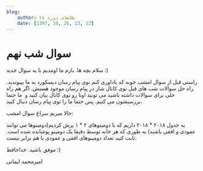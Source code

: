 ```yaml
---
blog:
    author: طلاهای دوره ۲۸
    date: [1397, 10, 26, 23, 12]
---
```

# سوال شب نهم

<div class="cnt">
<p>سلام بچه ها. بازم ما اومدیم با یه سوال جدید :)</p>
<p>راستی قبل از سوال امشب خوبه که یاداوری کنم توی پیام رسان دیسکورد به ما بپیوندید. راه حل سوالات شب های قبل توی کانال شاز در پیام رسان موجود هستش. اگر هم راه حلی برای سوالات داشته باشید می تونید اونا رو توی کانال بیان کنید و  ما حتما بررسیشون می کنیم. پس حتما ما را توی پیام رسان دنبال کنید.</p>
<p>حالا میریم سراغ سوال امشب:</p>
<p>یه جدول ۲۰۱۸ * ۲۰۱۸ داریم که با دومینوهای ۲ * ۱ پرش کردیم(دومینوها می توانند عمودی و افقی باشند) به طوری که هر خانه توسط دقیقا یک دومینو پوشانده شده است. ثابت کنید تعداد دومینوهای افقی و عمودی با هم برابر نیست.</p>
<p>موفق باشید. خداحافظ :)</p>

<p>امیرمحمد ایمانی</p>
</div>
